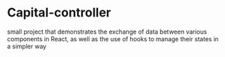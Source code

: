 # Capital-controller
small project that demonstrates the exchange of data between various components in React, as well as the use of hooks to manage their states in a simpler way
